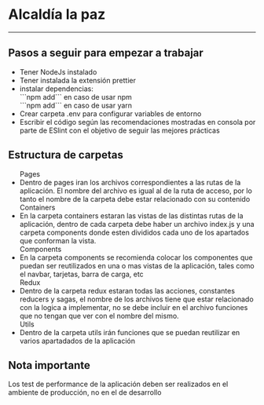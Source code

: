 
<h1>Alcaldía la paz</h1>
<hr/>
<h2>Pasos a seguir para empezar a trabajar</h2>
<ul>
<li>
Tener NodeJs instalado</li>
<li>Tener instalada la extensión prettier</li>
<li>
instalar dependencias: </br>
```npm add``` en caso de usar npm </br>
```npm add```  en caso de usar yarn
</li>
<li>Crear carpeta .env para configurar variables de entorno</li>
<li>Escribir el código según las recomendaciones mostradas en consola por parte de ESlint con el objetivo de seguir las mejores prácticas</li>

</ul>
<h2>Estructura de carpetas</h2>
<ul>
<label>Pages</label>
<li>
Dentro de pages iran los archivos correspondientes a las rutas de la aplicación. El nombre del archivo es igual al de la ruta de acceso, por lo tanto el nombre de la carpeta debe estar relacionado con su contenido
</li>
<label>Containers</label>
<li>
En la carpeta containers estaran las vistas de las distintas rutas de la aplicación, dentro de cada carpeta debe haber un archivo index.js y una carpeta components donde esten divididos cada uno de los apartados que conforman la vista.
</li>
<label>Components</label>
<li>
En la carpeta components se recomienda colocar los componentes que puedan ser reutilizados en una o mas vistas de la aplicación, tales como el navbar, tarjetas, barra de carga, etc
</li>
<label>Redux</label>
<li>
Dentro de la carpeta redux estaran todas las acciones, constantes reducers y sagas, el nombre de los archivos tiene que estar relacionado con la logica a implementar, no se debe incluir en el archivo funciones que no tengan que ver con el nombre del mismo.
</li>
<label>Utils</label>
<li>
Dentro de la carpeta utils irán funciones que se puedan reutilizar en varios apartadados de la aplicación
</li>
</ul>

<h2>Nota importante</h2>
<p>Los test de performance de la aplicación deben ser realizados en el ambiente de producción, no en el de desarrollo</p>
